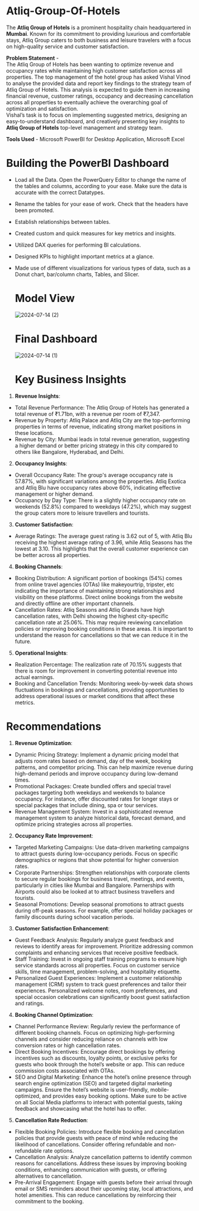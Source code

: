 # Atliq-Group-Of-Hotels  

The **Atliq Group of Hotels** is a prominent hospitality chain headquartered in **Mumbai**. Known for its commitment to providing luxurious and comfortable stays, Atliq Group caters to both business and leisure travelers with a focus on high-quality service and customer satisfaction.



**Problem Statement** -    
The Atliq Group of Hotels has been wanting to optimize revenue and occupancy rates while maintaining high customer satisfaction across all properties. The top management of the hotel group has asked Vishal Vinod to analyse the provided data and report key findings to the strategy team of Atliq Group of Hotels. This analysis is expected to guide them in increasing financial revenue, customer ratings, occupancy and decreasing cancellation across all properties to eventually achieve the overarching goal of optimization and satisfaction.   
Vishal’s task is to focus on implementing suggested metrics, designing an easy-to-understand dashboard, and creatively presenting key insights to **Atliq Group of Hotels** top-level management and strategy team.    

**Tools Used** - Microsoft PowerBI for Desktop Application, Microsoft Excel  



# Building the PowerBI Dashboard   




* Load all the Data. Open the PowerQuery Editor to change the name of the tables and columns, according to your ease. Make sure the data is accurate with the correct Datatypes.     
* Rename the tables for your ease of work. Check that the headers have been promoted.      
* Establish relationships between tables.      
* Created custom and quick measures for key metrics and insights.      
* Utilized DAX queries for performing BI calculations.   
* Designed KPIs to highlight important metrics at a glance.       
* Made use of different visualizations for various types of data, such as a Donut chart, bar/column charts, Tables, and Slicer.



  # Model View

  ![2024-07-14 (2)](https://github.com/user-attachments/assets/bd7a776a-f3cf-4277-904c-23e68dbe6290)

  # Final Dashboard

  ![2024-07-14 (1)](https://github.com/user-attachments/assets/ffec24b5-f54b-4c2d-b8ba-e9001ff80c7c)



  # Key Business Insights

1. **Revenue Insights**:   
* Total Revenue Performance: The Atliq Group of Hotels has generated a total revenue of ₹1.71bn, with a revenue per room of ₹7,347.
* Revenue by Property: Atliq Palace and Atliq City are the top-performing properties in terms of revenue, indicating strong market positions in these locations.
* Revenue by City: Mumbai leads in total revenue generation, suggesting a higher demand or better pricing strategy in this city compared to others like Bangalore, Hyderabad, and Delhi.

2. **Occupancy Insights**:

* Overall Occupancy Rate: The group's average occupancy rate is 57.87%, with significant variations among the properties. Atliq Exotica and Atliq Blu have occupancy rates above 60%, indicating effective management or higher demand.
* Occupancy by Day Type: There is a slightly higher occupancy rate on weekends (52.8%) compared to weekdays (47.2%), which may suggest the group caters more to leisure travellers and tourists.

3. **Customer Satisfaction**:

* Average Ratings: The average guest rating is 3.62 out of 5, with Atliq Blu receiving the highest average rating of 3.96, while Atliq Seasons has the lowest at 3.10. This highlights that the overall customer experience can be better across all properties.

4. **Booking Channels**:

* Booking Distribution: A significant portion of bookings (54%) comes from online travel agencies (OTAs) like makeyourtrip, tripster, etc indicating the importance of maintaining strong relationships and visibility on these platforms. Direct online bookings from the website and directly offline are other important channels.
* Cancellation Rates: Atliq Seasons and Atliq Grands have high cancellation rates, with Delhi showing the highest city-specific cancellation rate at 25.06%. This may require reviewing cancellation policies or improving booking conditions in these areas. It is important to understand the reason for cancellations so that we can reduce it in the future.

5. **Operational Insights**:   

* Realization Percentage: The realization rate of 70.15% suggests that there is room for improvement in converting potential revenue into actual earnings.
* Booking and Cancellation Trends: Monitoring week-by-week data shows fluctuations in bookings and cancellations, providing opportunities to address operational issues or market conditions that affect these metrics.



# Recommendations   



1. **Revenue Optimization**:   

* Dynamic Pricing Strategy: Implement a dynamic pricing model that adjusts room rates based on demand, day of the week, booking patterns, and competitor pricing. This can help maximize revenue during high-demand periods and improve occupancy during low-demand times.
* Promotional Packages: Create bundled offers and special travel packages targeting both weekdays and weekends to balance occupancy. For instance, offer discounted rates for longer stays or special packages that include dining, spa or tour services.
* Revenue Management System: Invest in a sophisticated revenue management system to analyze historical data, forecast demand, and optimize pricing strategies across all properties.

2. **Occupancy Rate Improvement**:

* Targeted Marketing Campaigns: Use data-driven marketing campaigns to attract guests during low-occupancy periods. Focus on specific demographics or regions that show potential for higher conversion rates.
* Corporate Partnerships: Strengthen relationships with corporate clients to secure regular bookings for business travel, meetings, and events, particularly in cities like Mumbai and Bangalore. Parnerships with Airports could also be looked at to attract business travellers and tourists.
* Seasonal Promotions: Develop seasonal promotions to attract guests during off-peak seasons. For example, offer special holiday packages or family discounts during school vacation periods.

3. **Customer Satisfaction Enhancement**:

* Guest Feedback Analysis: Regularly analyze guest feedback and reviews to identify areas for improvement. Prioritize addressing common complaints and enhancing services that receive positive feedback.
* Staff Training: Invest in ongoing staff training programs to ensure high service standards across all properties. Focus on customer service skills, time management, problem-solving, and hospitality etiquette.
* Personalized Guest Experiences: Implement a customer relationship management (CRM) system to track guest preferences and tailor their experiences. Personalized welcome notes, room preferences, and special occasion celebrations can significantly boost guest satisfaction and ratings.

4. **Booking Channel Optimization**:

* Channel Performance Review: Regularly review the performance of different booking channels. Focus on optimizing high-performing channels and consider reducing reliance on channels with low conversion rates or high cancellation rates.
* Direct Booking Incentives: Encourage direct bookings by offering incentives such as discounts, loyalty points, or exclusive perks for guests who book through the hotel’s website or app. This can reduce commission costs associated with OTAs.
* SEO and Digital Marketing: Enhance the hotel’s online presence through search engine optimization (SEO) and targeted digital marketing campaigns. Ensure the hotel’s website is user-friendly, mobile-optimized, and provides easy booking options. Make sure to be active on all Social Media platforms to interact with potential guests, taking feedback and showcasing what the hotel has to offer.

5. **Cancellation Rate Reduction**:

* Flexible Booking Policies: Introduce flexible booking and cancellation policies that provide guests with peace of mind while reducing the likelihood of cancellations. Consider offering refundable and non-refundable rate options.
* Cancellation Analysis: Analyze cancellation patterns to identify common reasons for cancellations. Address these issues by improving booking conditions, enhancing communication with guests, or offering alternatives to cancellation.
* Pre-Arrival Engagement: Engage with guests before their arrival through email or SMS reminders about their upcoming stay, local attractions, and hotel amenities. This can reduce cancellations by reinforcing their commitment to the booking.




